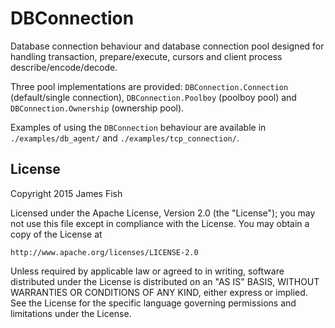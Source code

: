 # DBConnection

Database connection behaviour and database connection pool designed for
handling transaction, prepare/execute, cursors and client process
describe/encode/decode.

Three pool implementations are provided: `DBConnection.Connection`
(default/single connection), `DBConnection.Poolboy` (poolboy pool)
and `DBConnection.Ownership` (ownership pool).

Examples of using the `DBConnection` behaviour are available in
`./examples/db_agent/` and `./examples/tcp_connection/`.

## License

Copyright 2015 James Fish

Licensed under the Apache License, Version 2.0 (the "License");
you may not use this file except in compliance with the License.
You may obtain a copy of the License at

    http://www.apache.org/licenses/LICENSE-2.0

Unless required by applicable law or agreed to in writing, software
distributed under the License is distributed on an "AS IS" BASIS,
WITHOUT WARRANTIES OR CONDITIONS OF ANY KIND, either express or implied.
See the License for the specific language governing permissions and
limitations under the License.
